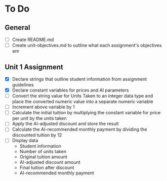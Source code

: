 # To Do

## General

- [ ] Create README.md
- [ ] Create unit-objectives.md to outline what each assignment's objectives are

## Unit 1 Assignment

- [X] Declare strings that outline student information from assignment guidelines
- [X] Declare constant variables for prices and AI parameters
- [ ] Convert the string value for Units Taken to an integer data type and place the converted numeric value into a separate numeric variable
- [ ] Increment above variable by 1
- [ ] Calculate the initial tuition by multiplying the constant variable for price per unit by the units taken
- [ ] Apply the AI-adjusted discount and store the result
- [ ] Calculate the AI-recommended monthly payment by dividing the discounted tuition by 12
- [ ] Display data
	- Student information
	- Number of units taken
	- Original tuition amount
	- AI-adjusted discount amount
	- Final tuition after discount
	- AI-recommended monthly payment
